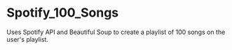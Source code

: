 # Spotify_100_Songs
Uses Spotify API and Beautiful Soup to create a playlist of 100 songs on the user's playlist. 

